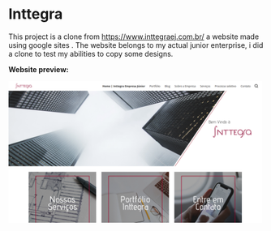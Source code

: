# Inttegra

This project is a clone from https://www.inttegraej.com.br/ a website made using google sites . The website belongs to my actual junior enterprise, i did a clone to test my abilities to copy some designs.

**Website preview:**

<img src="images/preview.png" alt="drawing" width="500"/>
